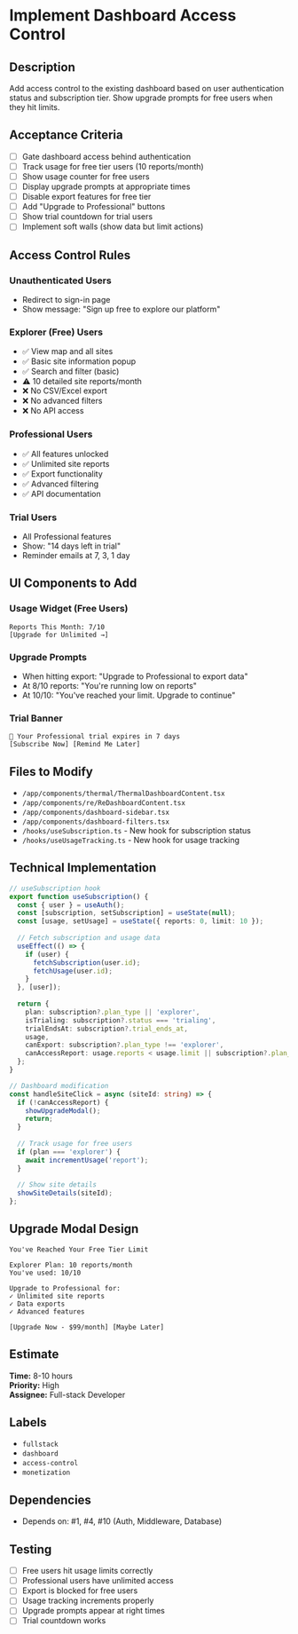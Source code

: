 # Implement Dashboard Access Control

## Description
Add access control to the existing dashboard based on user authentication status and subscription tier. Show upgrade prompts for free users when they hit limits.

## Acceptance Criteria
- [ ] Gate dashboard access behind authentication
- [ ] Track usage for free tier users (10 reports/month)
- [ ] Show usage counter for free users
- [ ] Display upgrade prompts at appropriate times
- [ ] Disable export features for free tier
- [ ] Add "Upgrade to Professional" buttons
- [ ] Show trial countdown for trial users
- [ ] Implement soft walls (show data but limit actions)

## Access Control Rules

### Unauthenticated Users
- Redirect to sign-in page
- Show message: "Sign up free to explore our platform"

### Explorer (Free) Users
- ✅ View map and all sites
- ✅ Basic site information popup
- ✅ Search and filter (basic)
- ⚠️ 10 detailed site reports/month
- ❌ No CSV/Excel export
- ❌ No advanced filters
- ❌ No API access

### Professional Users
- ✅ All features unlocked
- ✅ Unlimited site reports
- ✅ Export functionality
- ✅ Advanced filtering
- ✅ API documentation

### Trial Users
- All Professional features
- Show: "14 days left in trial"
- Reminder emails at 7, 3, 1 day

## UI Components to Add

### Usage Widget (Free Users)
```
Reports This Month: 7/10
[Upgrade for Unlimited →]
```

### Upgrade Prompts
- When hitting export: "Upgrade to Professional to export data"
- At 8/10 reports: "You're running low on reports"
- At 10/10: "You've reached your limit. Upgrade to continue"

### Trial Banner
```
🎉 Your Professional trial expires in 7 days
[Subscribe Now] [Remind Me Later]
```

## Files to Modify
- `/app/components/thermal/ThermalDashboardContent.tsx`
- `/app/components/re/ReDashboardContent.tsx`
- `/app/components/dashboard-sidebar.tsx`
- `/app/components/dashboard-filters.tsx`
- `/hooks/useSubscription.ts` - New hook for subscription status
- `/hooks/useUsageTracking.ts` - New hook for usage tracking

## Technical Implementation
```typescript
// useSubscription hook
export function useSubscription() {
  const { user } = useAuth();
  const [subscription, setSubscription] = useState(null);
  const [usage, setUsage] = useState({ reports: 0, limit: 10 });
  
  // Fetch subscription and usage data
  useEffect(() => {
    if (user) {
      fetchSubscription(user.id);
      fetchUsage(user.id);
    }
  }, [user]);
  
  return {
    plan: subscription?.plan_type || 'explorer',
    isTrialing: subscription?.status === 'trialing',
    trialEndsAt: subscription?.trial_ends_at,
    usage,
    canExport: subscription?.plan_type !== 'explorer',
    canAccessReport: usage.reports < usage.limit || subscription?.plan_type !== 'explorer'
  };
}

// Dashboard modification
const handleSiteClick = async (siteId: string) => {
  if (!canAccessReport) {
    showUpgradeModal();
    return;
  }
  
  // Track usage for free users
  if (plan === 'explorer') {
    await incrementUsage('report');
  }
  
  // Show site details
  showSiteDetails(siteId);
};
```

## Upgrade Modal Design
```
You've Reached Your Free Tier Limit

Explorer Plan: 10 reports/month
You've used: 10/10

Upgrade to Professional for:
✓ Unlimited site reports
✓ Data exports
✓ Advanced features

[Upgrade Now - $99/month] [Maybe Later]
```

## Estimate
**Time:** 8-10 hours  
**Priority:** High  
**Assignee:** Full-stack Developer

## Labels
- `fullstack`
- `dashboard`
- `access-control`
- `monetization`

## Dependencies
- Depends on: #1, #4, #10 (Auth, Middleware, Database)

## Testing
- [ ] Free users hit usage limits correctly
- [ ] Professional users have unlimited access
- [ ] Export is blocked for free users
- [ ] Usage tracking increments properly
- [ ] Upgrade prompts appear at right times
- [ ] Trial countdown works